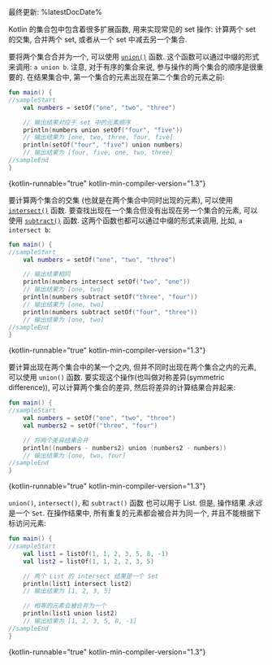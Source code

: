 [//]: # (title: Set 相关操作)

最终更新: %latestDocDate%

Kotlin 的集合包中包含着很多扩展函数, 用来实现常见的 set 操作:
计算两个 set 的交集, 合并两个 set, 或者从一个 set 中减去另一个集合.

要将两个集合合并为一个, 可以使用
[`union()`](https://kotlinlang.org/api/latest/jvm/stdlib/kotlin.collections/union.html)
函数.
这个函数可以通过中缀的形式来调用: `a union b`.
注意, 对于有序的集合来说, 参与操作的两个集合的顺序是很重要的.
在结果集合中, 第一个集合的元素出现在第二个集合的元素之前:

```kotlin
fun main() {
//sampleStart
    val numbers = setOf("one", "two", "three")

    // 输出结果对应于 set 中的元素顺序
    println(numbers union setOf("four", "five"))
    // 输出结果为 [one, two, three, four, five]
    println(setOf("four", "five") union numbers)
    // 输出结果为 [four, five, one, two, three]
//sampleEnd
}
```
{kotlin-runnable="true" kotlin-min-compiler-version="1.3"}

要计算两个集合的交集 (也就是在两个集合中同时出现的元素), 可以使用
[`intersect()`](https://kotlinlang.org/api/latest/jvm/stdlib/kotlin.collections/intersect.html)
函数.
要查找出现在一个集合但没有出现在另一个集合的元素, 可以使用
[`subtract()`](https://kotlinlang.org/api/latest/jvm/stdlib/kotlin.collections/subtract.html)
函数.
这两个函数也都可以通过中缀的形式来调用, 比如, `a intersect b`:

```kotlin
fun main() {
//sampleStart
    val numbers = setOf("one", "two", "three")

    // 输出结果相同
    println(numbers intersect setOf("two", "one"))
    // 输出结果为 [one, two]
    println(numbers subtract setOf("three", "four"))
    // 输出结果为 [one, two]
    println(numbers subtract setOf("four", "three"))
    // 输出结果为 [one, two]
//sampleEnd
}
```
{kotlin-runnable="true" kotlin-min-compiler-version="1.3"}

要计算出现在两个集合中的某一个之内, 但并不同时出现在两个集合之内的元素, 可以使用 `union()` 函数.
要实现这个操作(也叫做对称差异(symmetric difference)), 可以计算两个集合的差异, 然后将差异的计算结果合并起来:

```kotlin
fun main() {
//sampleStart
    val numbers = setOf("one", "two", "three")
    val numbers2 = setOf("three", "four")

    // 将两个差异结果合并
    println((numbers - numbers2) union (numbers2 - numbers))
    // 输出结果为 [one, two, four]
//sampleEnd
}
```
{kotlin-runnable="true" kotlin-min-compiler-version="1.3"}

`union()`, `intersect()`, 和 `subtract()` 函数 也可以用于 List.
但是, 操作结果 _永远_ 是一个 `Set`.
在操作结果中, 所有重复的元素都会被合并为同一个, 并且不能根据下标访问元素:

```kotlin
fun main() {
//sampleStart
    val list1 = listOf(1, 1, 2, 3, 5, 8, -1)
    val list2 = listOf(1, 1, 2, 2, 3, 5)

    // 两个 List 的 intersect 结果是一个 Set
    println(list1 intersect list2)
    // 输出结果为 [1, 2, 3, 5]

    // 相等的元素会被合并为一个
    println(list1 union list2)
    // 输出结果为 [1, 2, 3, 5, 8, -1]
//sampleEnd
}
```
{kotlin-runnable="true" kotlin-min-compiler-version="1.3"}
